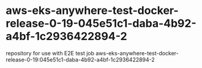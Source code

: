 # aws-eks-anywhere-test-docker-release-0-19-045e51c1-daba-4b92-a4bf-1c2936422894-2
repository for use with E2E test job aws-eks-anywhere-test-docker-release-0-19:045e51c1-daba-4b92-a4bf-1c2936422894-2
